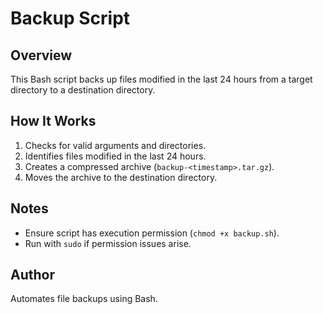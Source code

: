 # Backup Script

## Overview
This Bash script backs up files modified in the last 24 hours from a target directory to a destination directory.

## How It Works
1. Checks for valid arguments and directories.
2. Identifies files modified in the last 24 hours.
3. Creates a compressed archive (`backup-<timestamp>.tar.gz`).
4. Moves the archive to the destination directory.

## Notes
- Ensure script has execution permission (`chmod +x backup.sh`).
- Run with `sudo` if permission issues arise.

## Author
Automates file backups using Bash.
